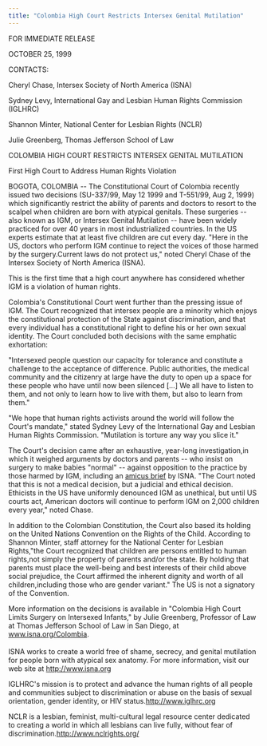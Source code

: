 ```yaml
---
title: "Colombia High Court Restricts Intersex Genital Mutilation"
---
```


  
FOR IMMEDIATE RELEASE  
  
OCTOBER 25, 1999  


  
CONTACTS:  


  
Cheryl Chase, Intersex Society of North America (ISNA)  
  


  
Sydney Levy, International Gay and Lesbian Human Rights Commission (IGLHRC)  
  


  
Shannon Minter, National Center for Lesbian Rights (NCLR)  
  


  
Julie Greenberg, Thomas Jefferson School of Law  
  
</A>  


  
COLOMBIA HIGH COURT RESTRICTS INTERSEX GENITAL MUTILATION  
  
First High Court to Address Human Rights Violation  


  
BOGOTA, COLOMBIA -- The Constitutional Court of Colombia recently issued two decisions (SU-337/99, May 12 1999 and T-551/99, Aug 2, 1999) which significantly restrict the ability of parents and doctors to resort to the scalpel when children are born with atypical genitals. These surgeries -- also known as IGM, or Intersex Genital Mutilation -- have been widely practiced for over 40 years in most industrialized countries. In the US experts estimate that at least five children are cut every day. "Here in the US, doctors who perform IGM continue to reject the voices of those harmed by the surgery.Current laws do not protect us," noted Cheryl Chase of the Intersex Society of North America (ISNA).  


  
This is the first time that a high court anywhere has considered whether IGM is a violation of human rights.  


  
Colombia's Constitutional Court went further than the pressing issue of IGM. The Court recognized that intersex people are a minority which enjoys the constitutional protection of the State against discrimination, and that every individual has a constitutional right to define his or her own sexual identity. The Court concluded both decisions with the same emphatic exhortation:  


  
"Intersexed people question our capacity for tolerance and constitute a challenge to the acceptance of difference. Public authorities, the medical community and the citizenry at large have the duty to open up a space for these people who have until now been silenced [...] We all have to listen to them, and not only to learn how to live with them, but also to learn from them."  


  
"We hope that human rights activists around the world will follow the Court's mandate," stated Sydney Levy of the International Gay and Lesbian Human Rights Commission. "Mutilation is torture any way you slice it."  


  


  
The Court's decision came after an exhaustive, year-long investigation,in which it weighed arguments by doctors and parents -- who insist on surgery to make babies "normal" -- against opposition to the practice by those harmed by IGM, including an <A HREF="/colombia">amicus brief</A> by ISNA. "The Court noted that this is not a medical decision, but a judicial and ethical decision. Ethicists in the US have uniformly denounced IGM as unethical, but until US courts act, American doctors will continue to perform IGM on 2,000 children every year," noted Chase.  


  


  
In addition to the Colombian Constitution, the Court also based its holding on the United Nations Convention on the Rights of the Child. According to Shannon Minter, staff attorney for the National Center for Lesbian Rights,"the Court recognized that children are persons entitled to human rights,not simply the property of parents and/or the state. By holding that parents must place the well-being and best interests of their child above social prejudice, the Court affirmed the inherent dignity and worth of all children,including those who are gender variant." The US is not a signatory of the Convention.  


  
More information on the decisions is available in "Colombia High Court Limits Surgery on Intersexed Infants," by Julie Greenberg, Professor of Law at Thomas Jefferson School of Law in San Diego, at www.isna.org/Colombia.  
<img src="/img/line-h.gif" width=420 height=4 alt="" align=center>

  
ISNA works to create a world free of shame, secrecy, and genital mutilation  
for people born with atypical sex anatomy. For more information, visit our  
web site at <A HREF="http://www.isna.org/">http://www.isna.org</A>  


  
IGLHRC's mission is to protect and advance the human rights of all people and communities subject to discrimination or abuse on the basis of sexual orientation, gender identity, or HIV status.<A HREF="http://www.iglhrc.org/">http://www.iglhrc.org</A>  


  
NCLR is a lesbian, feminist, multi-cultural legal resource center dedicated  
to creating a world in which all lesbians can live fully, without fear of  
discrimination.<A HREF="http://www.nclrights.org/">http://www.nclrights.org/</A>